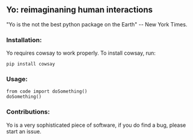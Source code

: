 
## Yo: reimaginaning human interactions

"Yo is the not the best python package on the Earth" -- New York Times.

### Installation:

Yo requires cowsay to work properly. To install cowsay, run:

```
pip install cowsay
```

### Usage:

```
from code import doSomething()
doSomething()
```


### Contributions:

Yo is a very sophisticated piece of software, if you do find a bug, please start an issue.
